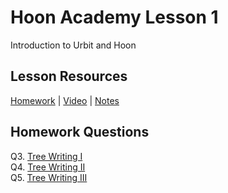 # Hoon Academy Lesson 1
Introduction to Urbit and Hoon

## Lesson Resources
[Homework](https://forms.gle/wYd328Jw2SUbYzZk8) | [Video](https://youtu.be/T4g1fOOVGLc) | [Notes](https://github.com/tamlut-modnys/curriculum/blob/main/ha-23-3/ha1/ha1.md)

## Homework Questions
Q3. [Tree Writing I](./q3.hoon)  
Q4. [Tree Writing II](./q4.hoon)  
Q5. [Tree Writing III](./q5.hoon)  